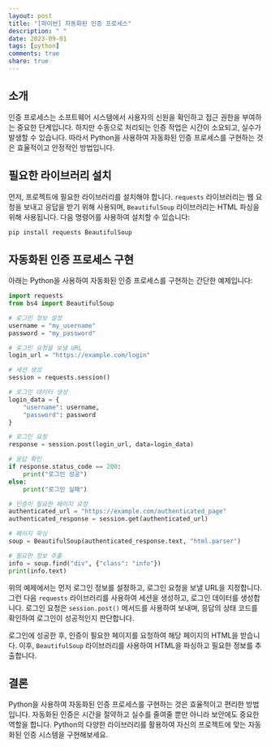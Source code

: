 ```yaml
---
layout: post
title: "[파이썬] 자동화된 인증 프로세스"
description: " "
date: 2023-09-01
tags: [python]
comments: true
share: true
---
```


## 소개
인증 프로세스는 소프트웨어 시스템에서 사용자의 신원을 확인하고 접근 권한을 부여하는 중요한 단계입니다. 하지만 수동으로 처리되는 인증 작업은 시간이 소요되고, 실수가 발생할 수 있습니다. 따라서 Python을 사용하여 자동화된 인증 프로세스를 구현하는 것은 효율적이고 안정적인 방법입니다.

## 필요한 라이브러리 설치
먼저, 프로젝트에 필요한 라이브러리를 설치해야 합니다. `requests` 라이브러리는 웹 요청을 보내고 응답을 받기 위해 사용되며, `BeautifulSoup` 라이브러리는 HTML 파싱을 위해 사용됩니다. 다음 명령어를 사용하여 설치할 수 있습니다:

```python
pip install requests BeautifulSoup
```

## 자동화된 인증 프로세스 구현
아래는 Python을 사용하여 자동화된 인증 프로세스를 구현하는 간단한 예제입니다:

```python
import requests
from bs4 import BeautifulSoup

# 로그인 정보 설정
username = "my_username"
password = "my_password"

# 로그인 요청을 보낼 URL
login_url = "https://example.com/login"

# 세션 생성
session = requests.session()

# 로그인 데이터 생성
login_data = {
    "username": username,
    "password": password
}

# 로그인 요청
response = session.post(login_url, data=login_data)

# 응답 확인
if response.status_code == 200:
    print("로그인 성공")
else:
    print("로그인 실패")

# 인증이 필요한 페이지 요청
authenticated_url = "https://example.com/authenticated_page"
authenticated_response = session.get(authenticated_url)

# 페이지 파싱
soup = BeautifulSoup(authenticated_response.text, "html.parser")

# 필요한 정보 추출
info = soup.find("div", {"class": "info"})
print(info.text)
```

위의 예제에서는 먼저 로그인 정보를 설정하고, 로그인 요청을 보낼 URL을 지정합니다. 그런 다음 `requests` 라이브러리를 사용하여 세션을 생성하고, 로그인 데이터를 생성합니다. 로그인 요청은 `session.post()` 메서드를 사용하여 보내며, 응답의 상태 코드를 확인하여 로그인이 성공적인지 판단합니다.

로그인에 성공한 후, 인증이 필요한 페이지를 요청하여 해당 페이지의 HTML을 받습니다. 이후, `BeautifulSoup` 라이브러리를 사용하여 HTML을 파싱하고 필요한 정보를 추출합니다.

## 결론
Python을 사용하여 자동화된 인증 프로세스를 구현하는 것은 효율적이고 편리한 방법입니다. 자동화된 인증은 시간을 절약하고 실수를 줄여줄 뿐만 아니라 보안에도 중요한 역할을 합니다. Python의 다양한 라이브러리를 활용하여 자신의 프로젝트에 맞는 자동화된 인증 시스템을 구현해보세요.